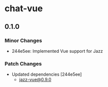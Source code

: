 # chat-vue

## 0.1.0

### Minor Changes

-   244e5ee: Implemented Vue support for Jazz

### Patch Changes

-   Updated dependencies [244e5ee]
    -   jazz-vue@0.9.0
